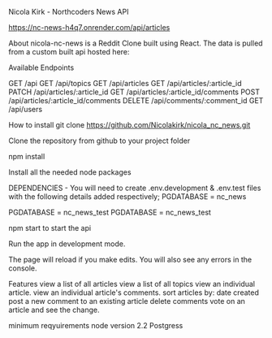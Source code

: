 Nicola Kirk - Northcoders News API

https://nc-news-h4q7.onrender.com/api/articles

About
nicola-nc-news is a Reddit Clone built using React. The data is pulled from a custom built api hosted here:



Available Endpoints

GET /api
GET /api/topics
GET /api/articles
GET /api/articles/:article_id
PATCH /api/articles/:article_id
GET /api/articles/:article_id/comments
POST /api/articles/:article_id/comments
DELETE /api/comments/:comment_id
GET /api/users


How to install
git clone https://github.com/Nicolakirk/nicola_nc_news.git

Clone the repository from github to your project folder

npm install

Install all the needed node packages

DEPENDENCIES -
You will need to create  .env.development & .env.test files
with the following details added respectively;
PGDATABASE = nc_news

PGDATABASE = nc_news_test
PGDATABASE = nc_news_test

npm start to start the api

Run the app in development mode.


The page will reload if you make edits.
You will also see any errors in the console.

Features
view a list of all articles
view a list of all topics
view an individual article.
view an individual article's comments.
sort articles by: date created
post a new comment to an existing article
delete comments 
vote on an article and see the change.

minimum reqyuirements
node version 2.2
Postgress 